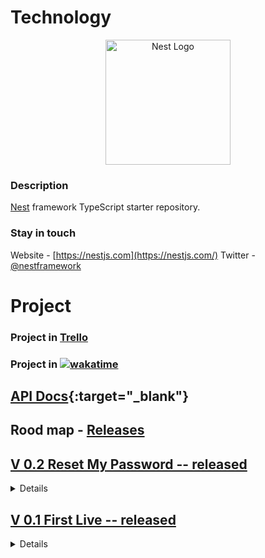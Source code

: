 # Technology

<p align="center">
  <a href="http://nestjs.com/" target="blank"><img src="https://nestjs.com/img/logo-small.svg" width="200" alt="Nest Logo" /></a>
</p>

### Description

[Nest](https://github.com/nestjs/nest) framework TypeScript starter repository.

### Stay in touch

Website - [https://nestjs.com](https://nestjs.com/) Twitter - [@nestframework](https://twitter.com/nestframework)

# Project

### Project in [Trello](https://trello.com/b/LCgVV444/portfolio)

### Project in [![wakatime](https://wakatime.com/badge/user/2b8d577c-8421-4136-96aa-e15e59c6a7d8/project/52fbbbc6-55fc-4849-9a33-8079722b4d73.svg)](https://wakatime.com/projects/portfolio-backend)

## [API Docs](https://portfoliobackendweb.onrender.com/api/v1#/default){:target="_blank"}

## Rood map - [Releases](https://github.com/AHMED-5G/portfolio-backend/releases)

## [V 0.2 Reset My Password -- released](https://github.com/AHMED-5G/portfolio-backend/releases/tag/0.0.2)

<details>
<summary>Details</summary>

- Typeorm migrations, create and run local and prod.
- API docs.
- Reset User password.
- User controller and service Mock test.
- Custom validation pipeline
  </details>

## [V 0.1 First Live -- released](https://github.com/AHMED-5G/portfolio-backend/releases/tag/0.0.1)

<details>
<summary>Details</summary>

- User Resource
- MySQL local
- Postgres on production
- Request reset password
- Send code to email
- JSON Web Tokens
- sign up /login
  </details>
